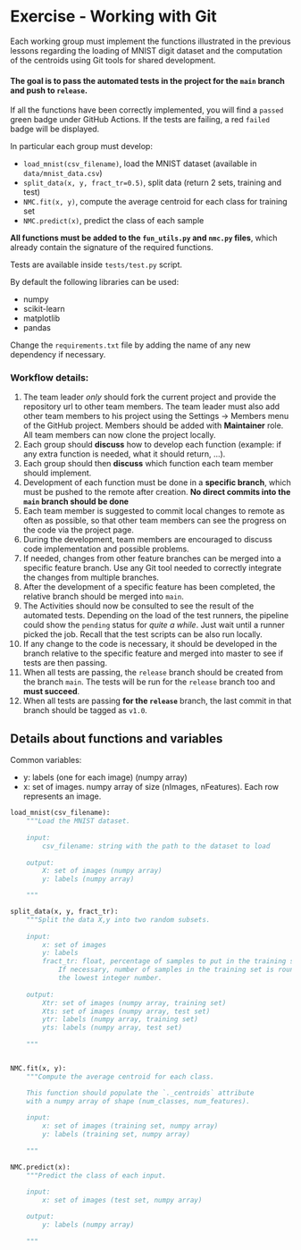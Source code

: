 # Exercise - Working with Git

Each working group must implement the functions illustrated
 in the previous lessons regarding the loading of MNIST digit dataset
 and the computation of the centroids using Git tools for shared development.

#### The goal is to pass the automated tests in the project for the `main` branch and push to `release`.

If all the functions have been correctly implemented, you will find a `passed` green badge
 under GitHub Actions. If the tests are failing, a red `failed` badge will be displayed.

In particular each group must develop:
- `load_mnist(csv_filename)`, load the MNIST dataset (available in `data/mnist_data.csv`)
- `split_data(x, y, fract_tr=0.5)`, split data (return 2 sets, training and test)
- `NMC.fit(x, y)`, compute the average centroid for each class for training set
- `NMC.predict(x)`, predict the class of each sample

**All functions must be added to the `fun_utils.py` and `nmc.py` files**,
 which already contain the signature of the required functions.
 
Tests are available inside `tests/test.py` script.

By default the following libraries can be used:
 - numpy
 - scikit-learn
 - matplotlib
 - pandas

Change the `requirements.txt` file by adding the name of any new dependency if necessary.

### Workflow details:
1. The team leader *only* should fork the current project and provide the 
 repository url to other team members. The team leader must also add other team members
 to his project using the Settings -> Members menu of the GitHub project. Members should
 be added with **Maintainer** role. All team members can now clone the project locally.
2. Each group should **discuss** how to develop each function
 (example: if any extra function is needed, what it should return, ...).
3. Each group should then **discuss** which function each team member should implement.
4. Development of each function must be done in a **specific branch**,
 which must be pushed to the remote after creation.
 **No direct commits into the `main` branch should be done**
5. Each team member is suggested to commit local changes to remote
 as often as possible, so that other team members can see the progress
 on the code via the project page.
6. During the development, team members are encouraged to discuss code
 implementation and possible problems.
7. If needed, changes from other feature branches can be merged into a specific feature branch.
 Use any Git tool needed to correctly integrate the changes from multiple branches.
8. After the development of a specific feature has been completed, 
 the relative branch should be merged into `main`.
9. The Activities should now be consulted to see the result of the automated tests.
 Depending on the load of the test runners, the pipeline could show 
 the `pending` status for *quite a while*. Just wait until a runner picked the job.
 Recall that the test scripts can be also run locally.
10. If any change to the code is necessary, it should be developed in the branch
 relative to the specific feature and merged into master to see if tests are then passing.
11. When all tests are passing, the `release` branch should be created from the branch `main`.
 The tests will be run for the `release` branch too and **must succeed**.
12. When all tests are passing **for the `release`** branch, the last commit in that branch
 should be tagged as `v1.0`.


## Details about functions and variables
Common variables:
- y: labels (one for each image) (numpy array)
- x: set of images. numpy array of size (nImages, nFeatures). Each row represents an image.

```python
load_mnist(csv_filename):
    """Load the MNIST dataset.
    
    input:
        csv_filename: string with the path to the dataset to load
    
    output:    
        X: set of images (numpy array)
        y: labels (numpy array)

    """

split_data(x, y, fract_tr):
    """Split the data X,y into two random subsets.
    
    input:
        x: set of images
        y: labels
        fract_tr: float, percentage of samples to put in the training set.
            If necessary, number of samples in the training set is rounded to
            the lowest integer number.
    
    output:
        Xtr: set of images (numpy array, training set)
        Xts: set of images (numpy array, test set)
        ytr: labels (numpy array, training set)
        yts: labels (numpy array, test set)
    
    """


NMC.fit(x, y):
    """Compute the average centroid for each class.

    This function should populate the `._centroids` attribute
    with a numpy array of shape (num_classes, num_features).
    
    input:
        x: set of images (training set, numpy array)
        y: labels (training set, numpy array)
    
    """

NMC.predict(x):
    """Predict the class of each input.
    
    input:
        x: set of images (test set, numpy array)

    output:
        y: labels (numpy array)
    
    """

```
